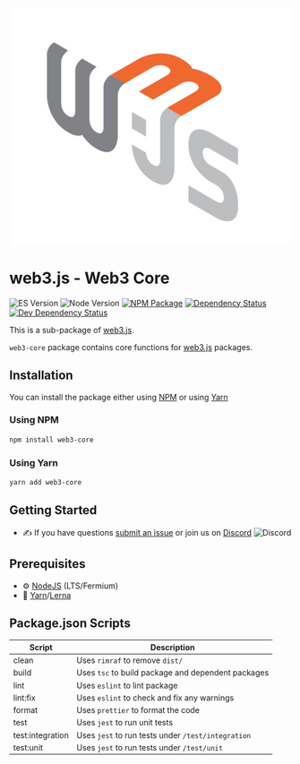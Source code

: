 <p align="center">
  <img src="assets/logo/web3js.jpg" width="500" alt="web3.js" />
</p>

# web3.js - Web3 Core

![ES Version](https://img.shields.io/badge/ES-2020-yellow)
![Node Version](https://img.shields.io/badge/node-14.x-green)
[![NPM Package][npm-image]][npm-url]
[![Dependency Status][deps-image]][deps-url]
[![Dev Dependency Status][deps-dev-image]][deps-dev-url]

This is a sub-package of [web3.js][repo].

`web3-core` package contains core functions for [web3.js][repo] packages.

## Installation

You can install the package either using [NPM](https://www.npmjs.com/package/web3-core) or using [Yarn](https://yarnpkg.com/package/web3-core)

### Using NPM

```bash
npm install web3-core
```

### Using Yarn

```bash
yarn add web3-core
```

## Getting Started

-   :writing_hand: If you have questions [submit an issue](https://github.com/ChainSafe/web3.js/issues/new) or join us on [Discord](https://discord.gg/yjyvFRP)
    ![Discord](https://img.shields.io/discord/593655374469660673.svg?label=Discord&logo=discord)

## Prerequisites

-   :gear: [NodeJS](https://nodejs.org/) (LTS/Fermium)
-   :toolbox: [Yarn](https://yarnpkg.com/)/[Lerna](https://lerna.js.org/)

## Package.json Scripts

| Script           | Description                                        |
| ---------------- | -------------------------------------------------- |
| clean            | Uses `rimraf` to remove `dist/`                    |
| build            | Uses `tsc` to build package and dependent packages |
| lint             | Uses `eslint` to lint package                      |
| lint:fix         | Uses `eslint` to check and fix any warnings        |
| format           | Uses `prettier` to format the code                 |
| test             | Uses `jest` to run unit tests                      |
| test:integration | Uses `jest` to run tests under `/test/integration` |
| test:unit        | Uses `jest` to run tests under `/test/unit`        |

[docs]: https://docs.web3js.org/
[repo]: https://github.com/web3/web3.js/tree/4.x/packages/web3-core
[npm-image]: https://img.shields.io/npm/v/web3-core.svg
[npm-url]: https://npmjs.com/package/web3-core
[deps-image]: https://david-dm.org/ethereum/web3.js/4.x/status.svg?path=tools/web3-core
[deps-url]: https://david-dm.org/ethereum/web3.js/4.x?path=tools/web3-core
[deps-dev-image]: https://david-dm.org/ethereum/web3.js/4.x/dev-status.svg?path=tools/web3-core
[deps-dev-url]: https://david-dm.org/ethereum/web3.js/4.x?type=dev&path=tools/web3-core
